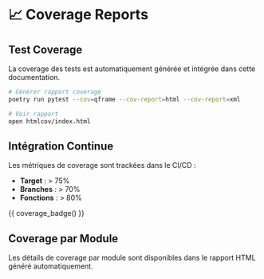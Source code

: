 # 📈 Coverage Reports

## Test Coverage

La coverage des tests est automatiquement générée et intégrée dans cette documentation.

```bash
# Générer rapport coverage
poetry run pytest --cov=qframe --cov-report=html --cov-report=xml

# Voir rapport
open htmlcov/index.html
```

## Intégration Continue

Les métriques de coverage sont trackées dans le CI/CD :

- **Target** : > 75%
- **Branches** : > 70%
- **Fonctions** : > 80%

{{ coverage_badge() }}

## Coverage par Module

Les détails de coverage par module sont disponibles dans le rapport HTML généré automatiquement.
